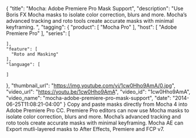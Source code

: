 {
  "title": "Mocha: Adobe Premiere Pro Mask Support",
  "description": "Use Boris FX Mocha masks to isolate color correction, blurs and more. Mocha’s advanced tracking and roto tools create accurate masks with minimal keyframing. ",
  "tagging": {
    "product": [
      "Mocha Pro"
    ],
    "host": [
      "Adobe Premiere Pro"
    ],
    "series": [

    ],
    "feature": [
      "Roto and Masking"
    ],
    "language": [

    ]
  },
  "thumbnail_url": "https://img.youtube.com/vi/1cw0Hho9AmA/0.jpg",
  "video_url": "https://youtu.be/1cw0Hho9AmA",
  "video_id": "1cw0Hho9AmA",
  "video_name": "mocha-adobe-premiere-pro-mask-support",
  "date": "2014-06-25T11:08:21-04:00"
}
Copy and paste masks directly from Mocha 4 into Adobe Premiere Pro CC.
Premiere Pro editors can now use Mocha masks to isolate color correction, blurs and more. Mocha’s advanced tracking and roto tools create accurate masks with minimal keyframing. Mocha AE can Export mutli-layered masks to After Effects, Premiere and FCP v7.
